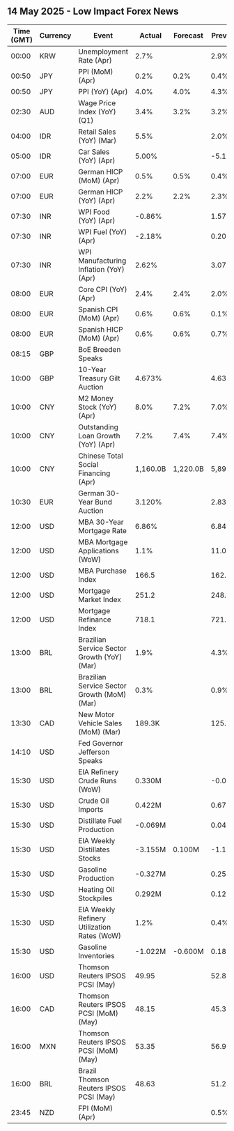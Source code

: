 ## 14 May 2025 - Low Impact Forex News

| Time (GMT) | Currency | Event | Actual | Forecast | Previous |
|------|----------|-------|--------|----------|----------|
| 00:00 | KRW | Unemployment Rate (Apr) | 2.7% |  | 2.9% |
| 00:50 | JPY | PPI (MoM) (Apr) | 0.2% | 0.2% | 0.4% |
| 00:50 | JPY | PPI (YoY) (Apr) | 4.0% | 4.0% | 4.3% |
| 02:30 | AUD | Wage Price Index (YoY) (Q1) | 3.4% | 3.2% | 3.2% |
| 04:00 | IDR | Retail Sales (YoY) (Mar) | 5.5% |  | 2.0% |
| 05:00 | IDR | Car Sales (YoY) (Apr) | 5.00% |  | -5.10% |
| 07:00 | EUR | German HICP (MoM) (Apr) | 0.5% | 0.5% | 0.4% |
| 07:00 | EUR | German HICP (YoY) (Apr) | 2.2% | 2.2% | 2.3% |
| 07:30 | INR | WPI Food (YoY) (Apr) | -0.86% |  | 1.57% |
| 07:30 | INR | WPI Fuel (YoY) (Apr) | -2.18% |  | 0.20% |
| 07:30 | INR | WPI Manufacturing Inflation (YoY) (Apr) | 2.62% |  | 3.07% |
| 08:00 | EUR | Core CPI (YoY) (Apr) | 2.4% | 2.4% | 2.0% |
| 08:00 | EUR | Spanish CPI (MoM) (Apr) | 0.6% | 0.6% | 0.1% |
| 08:00 | EUR | Spanish HICP (MoM) (Apr) | 0.6% | 0.6% | 0.7% |
| 08:15 | GBP | BoE Breeden Speaks |  |  |  |
| 10:00 | GBP | 10-Year Treasury Gilt Auction | 4.673% |  | 4.638% |
| 10:00 | CNY | M2 Money Stock (YoY) (Apr) | 8.0% | 7.2% | 7.0% |
| 10:00 | CNY | Outstanding Loan Growth (YoY) (Apr) | 7.2% | 7.4% | 7.4% |
| 10:00 | CNY | Chinese Total Social Financing (Apr) | 1,160.0B | 1,220.0B | 5,890.0B |
| 10:30 | EUR | German 30-Year Bund Auction | 3.120% |  | 2.830% |
| 12:00 | USD | MBA 30-Year Mortgage Rate | 6.86% |  | 6.84% |
| 12:00 | USD | MBA Mortgage Applications (WoW) | 1.1% |  | 11.0% |
| 12:00 | USD | MBA Purchase Index | 166.5 |  | 162.8 |
| 12:00 | USD | Mortgage Market Index | 251.2 |  | 248.4 |
| 12:00 | USD | Mortgage Refinance Index | 718.1 |  | 721.0 |
| 13:00 | BRL | Brazilian Service Sector Growth (YoY) (Mar) | 1.9% |  | 4.3% |
| 13:00 | BRL | Brazilian Service Sector Growth (MoM) (Mar) | 0.3% |  | 0.9% |
| 13:30 | CAD | New Motor Vehicle Sales (MoM) (Mar) | 189.3K |  | 125.4K |
| 14:10 | USD | Fed Governor Jefferson Speaks |  |  |  |
| 15:30 | USD | EIA Refinery Crude Runs (WoW) | 0.330M |  | -0.007M |
| 15:30 | USD | Crude Oil Imports | 0.422M |  | 0.673M |
| 15:30 | USD | Distillate Fuel Production | -0.069M |  | 0.041M |
| 15:30 | USD | EIA Weekly Distillates Stocks | -3.155M | 0.100M | -1.107M |
| 15:30 | USD | Gasoline Production | -0.327M |  | 0.253M |
| 15:30 | USD | Heating Oil Stockpiles | 0.292M |  | 0.123M |
| 15:30 | USD | EIA Weekly Refinery Utilization Rates (WoW) | 1.2% |  | 0.4% |
| 15:30 | USD | Gasoline Inventories | -1.022M | -0.600M | 0.188M |
| 16:00 | USD | Thomson Reuters IPSOS PCSI (May) | 49.95 |  | 52.80 |
| 16:00 | CAD | Thomson Reuters IPSOS PCSI (MoM) (May) | 48.15 |  | 45.35 |
| 16:00 | MXN | Thomson Reuters IPSOS PCSI (MoM) (May) | 53.35 |  | 56.92 |
| 16:00 | BRL | Brazil Thomson Reuters IPSOS PCSI (May) | 48.63 |  | 51.28 |
| 23:45 | NZD | FPI (MoM) (Apr) |  |  | 0.5% |
